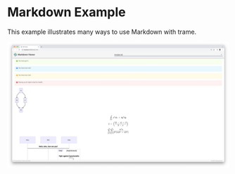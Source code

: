 # Markdown Example

This example illustrates many ways to use Markdown with trame.

![Markdown Example](../../docs/content/examples/Markdown.jpg)
